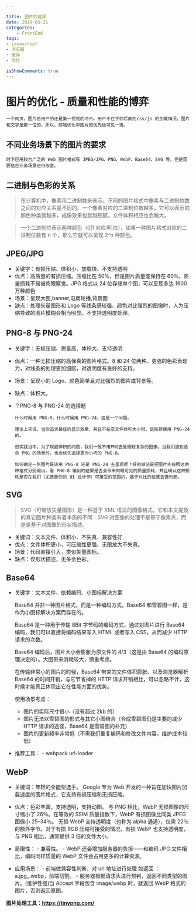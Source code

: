 ```yaml
---

title: 图片的选择
date: 2019-05-21
categories:
	- FrontEnd
tags:
- javascript
- 浏览器
- 缓存
- 优化

isShowComments: true
---
```


# 图片的优化 - 质量和性能的博弈

    一个网页，图片给用户的还是第一视觉的冲击。用户不在乎你后面的css/js 的加载情况，图片和文字是第一位的。所以，前端优化中图片的优先级可见一斑。

## 不同业务场景下的图片的要求

    时下应用较为广泛的 Web 图片格式有 JPEG/JPG、PNG、WebP、Base64、SVG 等。但是需要结合业务场景进行取舍。

## 二进制与色彩的关系

> 在计算机中，像素用二进制数来表示。不同的图片格式中像素与二进制位数之间的对应关系是不同的。一个像素对应的二进制位数越多，它可以表示的颜色种类就越多，成像效果也就越细腻，文件体积相应也会越大。

> 一个二进制位表示两种颜色（0|1 对应黑|白），如果一种图片格式对应的二进制位数有 n 个，那么它就可以呈现 2^n 种颜色。

## JPEG/JPG

- 关键字：有损压缩、体积小、加载快、不支持透明
- 优点：高质量的有损压缩。压缩比在 50%，但是图片质量能保持在 60%，质量损耗不易被肉眼察觉。JPG 格式以 24 位存储单个图，可以呈现多达 1600 万种颜色
- 场景：呈现大图,banner,电商轮播,背景图
- 缺点：处理矢量图形和 Logo 等线条感较强、颜色对比强烈的图像时，人为压缩导致的图片模糊会相当明显。不支持透明度处理。

## PNG-8 与 PNG-24

- 关键字：无损压缩、质量高、体积大、支持透明
- 优点：一种无损压缩的高保真的图片格式。8 和 24 位两种。更强的色彩表现力，对线条的处理更加细腻，对透明度有良好的支持。
- 场景：呈现小的 Logo、颜色简单且对比强烈的图片或背景等。
- 缺点：体积大。

- ？PNG-8 与 PNG-24 的选择题

      什么时候用 PNG-8，什么时候用 PNG-24，这是一个问题。

      理论上来说，当你追求最佳的显示效果、并且不在意文件体积大小时，是推荐使用 PNG-24 的。

      但实践当中，为了规避体积的问题，我们一般不用PNG去处理较复杂的图像。当我们遇到适合 PNG 的场景时，也会优先选择更为小巧的 PNG-8。

      如何确定一张图片是该用 PNG-8 还是 PNG-24 去呈现呢？好的做法是把图片先按照这两种格式分别输出，看 PNG-8 输出的结果是否会带来肉眼可见的质量损耗，并且确认这种损耗是否在我们（尤其是你的 UI 设计师）可接受的范围内，基于对比的结果去做判断。

## SVG

> SVG（可缩放矢量图形）是一种基于 XML 语法的图像格式。它和本文提及的其它图片种类有着本质的不同：SVG 对图像的处理不是基于像素点，而是是基于对图像的形状描述。

- 关键词：文本文件、体积小、不失真、兼容性好
- 优点：文件体积更小，可压缩性更强、无限放大不失真。
- 场景：代码直接引入，类似矢量图标。
- 缺点：仅形状描述，无多余色彩。

## Base64

- 关键字：文本文件、依赖编码、小图标解决方案

  Base64 并非一种图片格式，而是一种编码方式。Base64 和雪碧图一样，是作为小图标解决方案而存在的。

  Base64 是一种用于传输 8Bit 字节码的编码方式，通过对图片进行 Base64 编码，我们可以直接将编码结果写入 HTML 或者写入 CSS，从而减少 HTTP 请求的次数。

  Base64 编码后，图片大小会膨胀为原文件的 4/3（这是由 Base64 的编码原理决定的）。大图带来消耗较大，慎重考虑。

  在传输非常小的图片的时候，Base64 带来的文件体积膨胀、以及浏览器解析 Base64 的时间开销，与它节省掉的 HTTP 请求开销相比，可以忽略不计，这时候才能真正体现出它在性能方面的优势。

  使用场景考虑：

  - 图片的实际尺寸很小（没有超过 2kb 的）
  - 图片无法以雪碧图的形式与其它小图结合（合成雪碧图仍是主要的减少 HTTP 请求的途径，Base64 是雪碧图的补充）
  - 图片的更新频率非常低（不需我们重复编码和修改文件内容，维护成本较低）

- 推荐工具： - webpack url-loader

## WebP

- 关键词：年轻的全能型选手。
  Google 专为 Web 开发的一种旨在加快图片加载速度的图片格式，它支持有损压缩和无损压缩。

- 优点：色彩丰富，支持透明，支持动图。
  与 PNG 相比，WebP 无损图像的尺寸缩小了 26％。在等效的 SSIM 质量指数下，WebP 有损图像比同类 JPEG 图像小 25-34％。 无损 WebP 支持透明度（也称为 alpha 通道），仅需 22％ 的额外字节。对于有损 RGB 压缩可接受的情况，有损 WebP 也支持透明度，与 PNG 相比，通常提供 3 倍的文件大小。

- 局限性： - 兼容性。 - WebP 还会增加服务器的负担——和编码 JPG 文件相比，编码同样质量的 WebP 文件会占用更多的计算资源。

- 应用场景： - 前端做兼容性判断，对 url 地址进行处理 如返回 ：a.jpg\_.webp，前端切割。 - 服务器根据请求头进行预判，返回不同类型的图片。(维护性强)当 Accept 字段包含 image/webp 时，就返回 WebP 格式的图片，否则返回原图。

**图片处理工具：https://tinypng.com/**
